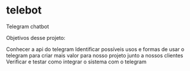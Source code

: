 # telebot
Telegram chatbot

Objetivos desse projeto:

Conhecer a api do telegram
Identificar possíveis usos e formas de usar o telegram para criar mais valor para nosso projeto junto a nossos clientes
Verificar e testar como integrar o sistema com o telegram
